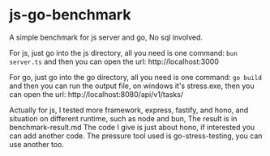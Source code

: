 # js-go-benchmark
A simple benchmark for js server and go, No sql involved.

For js, just go into the js directory, all you need is one command:
`bun server.ts`
and then you can open the url: http://localhost:3000

For go, just go into the go directory, all you need is one command:
`go build`
and then you can run the output file, on windows it's stress.exe, 
then you can open the url: http://localhost:8080/api/v1/tasks/

Actually for js, I tested more framework, express, fastify, and hono, and situation on different runtime,  such as node and bun, The result is in benchmark-result.md
The code I give is just about hono, if interested you can add another code. The pressure tool used is go-stress-testing, you can use another too.
